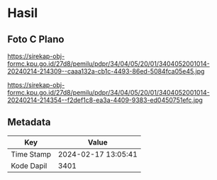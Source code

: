 # Hasil

## Foto C Plano

https://sirekap-obj-formc.kpu.go.id/27d8/pemilu/pdpr/34/04/05/20/01/3404052001014-20240214-214309--caaa132a-cb1c-4493-86ed-5084fca05e45.jpg

https://sirekap-obj-formc.kpu.go.id/27d8/pemilu/pdpr/34/04/05/20/01/3404052001014-20240214-214354--f2def1c8-ea3a-4409-9383-ed0450751efc.jpg


## Metadata

| Key        | Value               |
| ---------- | ------------------- |
| Time Stamp | 2024-02-17 13:05:41 |
| Kode Dapil | 3401                |



